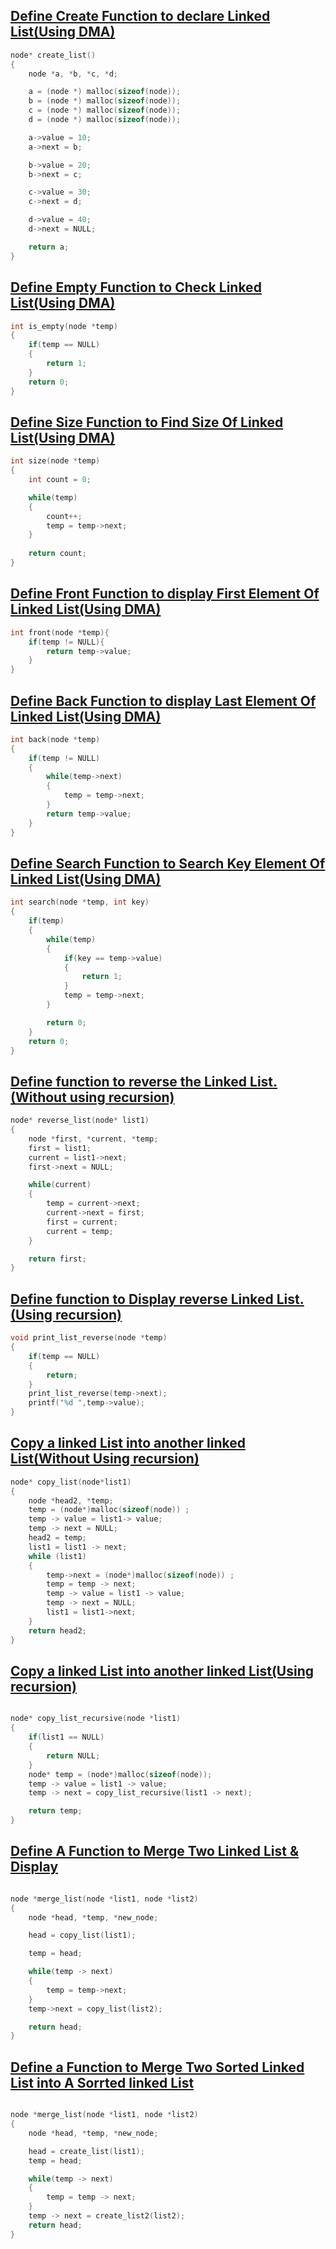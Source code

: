 
## [Define Create Function to declare Linked List(Using DMA)](../lab7/1.c)
```c
node* create_list()
{
    node *a, *b, *c, *d;

    a = (node *) malloc(sizeof(node));
    b = (node *) malloc(sizeof(node));
    c = (node *) malloc(sizeof(node));
    d = (node *) malloc(sizeof(node));

    a->value = 10;
    a->next = b;

    b->value = 20;
    b->next = c;

    c->value = 30;
    c->next = d;

    d->value = 40;
    d->next = NULL;

    return a;
}

```
## [Define Empty Function to Check Linked List(Using DMA)](../lab7/2.c)
```c
int is_empty(node *temp)
{
    if(temp == NULL)
    {
        return 1;
    }
    return 0;
}
```
## [Define Size Function to Find Size Of Linked List(Using DMA)](../lab7/3.c)
```c
int size(node *temp)
{
    int count = 0;

    while(temp)
    {
        count++;
        temp = temp->next;
    }
    
    return count;
}

```
## [Define Front Function to display First Element Of Linked List(Using DMA)](../lab7/4.c)
```c
int front(node *temp){
    if(temp != NULL){
        return temp->value;
    }
}

```
## [Define Back Function to display Last Element Of Linked List(Using DMA)](../lab7/5.c)
```c
int back(node *temp)
{
    if(temp != NULL)
    {
        while(temp->next)
        {
            temp = temp->next;
        }
        return temp->value;
    }
}

```
## [Define Search Function to Search Key Element Of Linked List(Using DMA)](../lab7/6.c)
```c
int search(node *temp, int key)
{
    if(temp)
    {
        while(temp)
        {
            if(key == temp->value)
            {
                return 1;
            }
            temp = temp->next;
        }

        return 0;
    }
    return 0;
}
```
## [Define function to reverse the Linked List.(Without using recursion)](../lab7/7.c)
```c
node* reverse_list(node* list1)
{
    node *first, *current, *temp;
    first = list1;
    current = list1->next;
    first->next = NULL;

    while(current)
    {
        temp = current->next;
        current->next = first;
        first = current;
        current = temp;
    }

    return first;
}

```
## [Define function to Display reverse Linked List.(Using recursion)](../lab7/8.c)
```c
void print_list_reverse(node *temp)
{
    if(temp == NULL)
    {
        return;
    }
    print_list_reverse(temp->next);
    printf("%d ",temp->value);
}

```
## [Copy a linked List into another linked List(Without Using recursion)](../lab7/9.c)
```c
node* copy_list(node*list1)
{
    node *head2, *temp;
    temp = (node*)malloc(sizeof(node)) ;
    temp -> value = list1-> value;
    temp -> next = NULL;
    head2 = temp;
    list1 = list1 -> next;
    while (list1)
    {
        temp->next = (node*)malloc(sizeof(node)) ;
        temp = temp -> next;
        temp -> value = list1 -> value;
        temp -> next = NULL;
        list1 = list1->next;
    }
    return head2;
}

```
## [Copy a linked List into another linked List(Using recursion)](../lab7/10.c)
```c

node* copy_list_recursive(node *list1)
{
    if(list1 == NULL)
    {
        return NULL;
    }
    node* temp = (node*)malloc(sizeof(node));
    temp -> value = list1 -> value;
    temp -> next = copy_list_recursive(list1 -> next);

    return temp;
}

```
## [Define A Function to Merge Two Linked List & Display](../lab7/11.c)
```c

node *merge_list(node *list1, node *list2)
{
    node *head, *temp, *new_node;

    head = copy_list(list1);

    temp = head;

    while(temp -> next)
    {
        temp = temp->next;
    }
    temp->next = copy_list(list2);

    return head;
}
```
## [Define a Function to Merge Two Sorted Linked List into A Sorrted linked List](../lab7/12.c)
```c

node *merge_list(node *list1, node *list2)
{
    node *head, *temp, *new_node;

    head = create_list(list1);
    temp = head;

    while(temp -> next)
    {
        temp = temp -> next;
    }
    temp -> next = create_list2(list2);
    return head;
}

```
